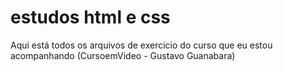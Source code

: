 # estudos html e css
 
Aqui está todos os arquivos de exercício do curso que eu estou acompanhando (CursoemVideo - Gustavo Guanabara)

